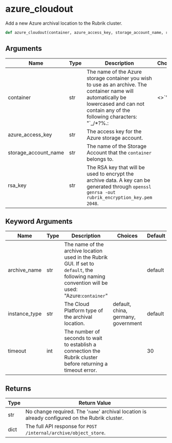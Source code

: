 # azure_cloudout

Add a new Azure archival location to the Rubrik cluster.
```py
def azure_cloudout(container, azure_access_key, storage_account_name, rsa_key, archive_name='default', instance_type='default', timeout=30)
```

## Arguments
| Name        | Type | Description                                                                 | Choices |
|-------------|------|-----------------------------------------------------------------------------|---------|
| container  | str  | The name of the Azure storage container you wish to use as an archive. The container name will automatically be lowercased and can not contain any of the following characters: "`_\/*?%.:|<>`". |         |
| azure_access_key  | str  | The access key for the Azure storage account. |         |
| storage_account_name  | str  | The name of the Storage Account that the `container` belongs to. |         |
| rsa_key  | str  | The RSA key that will be used to encrypt the archive data. A key can be generated through `openssl genrsa -out rubrik_encryption_key.pem 2048`. |         |
## Keyword Arguments
| Name        | Type | Description                                                                 | Choices | Default |
|-------------|------|-----------------------------------------------------------------------------|---------|---------|
| archive_name  | str  | The name of the archive location used in the Rubrik GUI. If set to `default`, the following naming convention will be used: "Azure:`container`"  |         |    default     |
| instance_type  | str  | The Cloud Platform type of the archival location.  |    default, china, germany, government     |    default      |
| timeout  | int  | The number of seconds to wait to establish a connection the Rubrik cluster before returning a timeout error.  |         |    30     |

## Returns
| Type | Return Value                                                                                   |
|------|-----------------------------------------------------------------------------------------------|
| str  | No change required. The '`name`' archival location is already configured on the Rubrik cluster. |
| dict  | The full API response for `POST /internal/archive/object_store`. |

